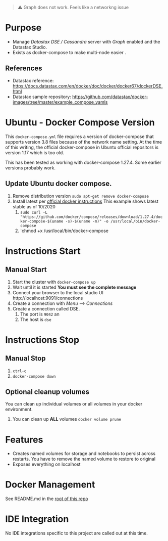 > :warning:  Graph does not work. Feels like a networkng issue

# Purpose
* Manage _Datastax DSE / Cassandra_ server with _Graph_ enabled and the Datastax Studio. 
* Exists as docker-compose to make multi-node easier .

## References
* Datastax reference: https://docs.datastax.com/en/docker/doc/docker/docker67/dockerDSE.html
* Datastax sample repository: https://github.com/datastax/docker-images/tree/master/example_compose_yamls

# Ubuntu - Docker Compose Version
This `docker-compose.yml` file requires a version of docker-compose that supports version 3.8 files because of the network name setting.
At the time of this writing, the official docker-compose in Ubuntu official repositors is version 1.17 which is too old.

This has been tested as working with docker-compose 1.27.4. Some earlier versions probably work.

## Update Ubuntu docker compose.
1. Remove distribution version `sudo apt-get remove docker-compose`
1. Install latest per [official docker instructions](https://docs.docker.com/compose/install/) This example shows latest stable as of 10/2020
    1. `sudo curl -L "https://github.com/docker/compose/releases/download/1.27.4/docker-compose-$(uname -s)-$(uname -m)" -o /usr/local/bin/docker-compose`
    1. `chmod +x /usr/local/bin/docker-compose

# Instructions Start

## Manual Start
1. Start the cluster with `docker-compose up`
1. Wait until it is started **You must see the complete message**
1. Connect your browser to the local studio UI http://localhost:9091/connections
1. Create a connection with _Menu --> Connections_
1. Create a connection called DSE.  
    1. The port is `9042` an
    1. The host is `dse`

# Instructions Stop
## Manual Stop 
1. `ctrl-c`
1. `docker-compose down`

## Optional cleanup volumes 
You can clean up individual volumes or all volumes in your docker environment.
1. You can clean up **ALL** volumes `docker volume prune`


# Features
* Creates named volumes for storage and notebooks to persist across restarts.  You have to remove the named volume to restore to original
* Exposes everything on localhost

# Docker Management
See README.md in the [root of this repo](../README.md)

# IDE Integration
No IDE integrations specific to this project are called out at this time.